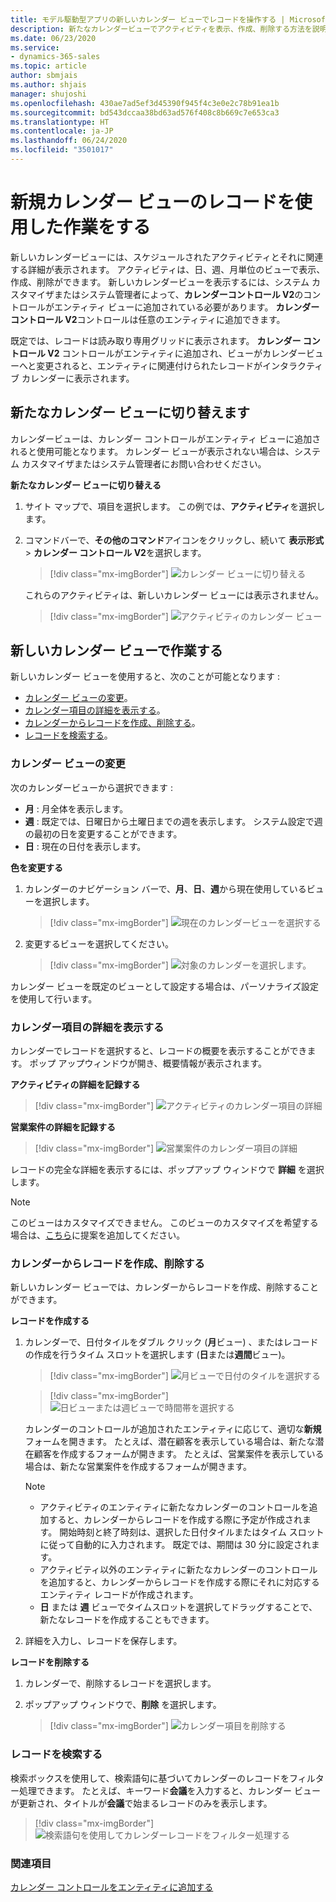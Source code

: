 ```yaml
---
title: モデル駆動型アプリの新しいカレンダー ビューでレコードを操作する | MicrosoftDocs
description: 新たなカレンダービューでアクティビティを表示、作成、削除する方法を説明します。
ms.date: 06/23/2020
ms.service:
- dynamics-365-sales
ms.topic: article
author: sbmjais
ms.author: shjais
manager: shujoshi
ms.openlocfilehash: 430ae7ad5ef3d45390f945f4c3e0e2c78b91ea1b
ms.sourcegitcommit: bd543dccaa38bd63ad576f408c8b669c7e653ca3
ms.translationtype: HT
ms.contentlocale: ja-JP
ms.lasthandoff: 06/24/2020
ms.locfileid: "3501017"
---
```

# <a name="work-with-records-in-the-new-calendar-view"></a>新規カレンダー ビューのレコードを使用した作業をする

新しいカレンダービューには、スケジュールされたアクティビティとそれに関連する詳細が表示されます。 アクティビティは、日、週、月単位のビューで表示、作成、削除ができます。 新しいカレンダービューを表示するには、システム カスタマイザまたはシステム管理者によって、**カレンダーコントロール V2**のコントロールがエンティティ ビューに追加されている必要があります。 **カレンダー コントロール V2**コントロールは任意のエンティティに追加できます。

既定では、レコードは読み取り専用グリッドに表示されます。 **カレンダー コントロール V2** コントロールがエンティティに追加され、ビューがカレンダービューへと変更されると、エンティティに関連付けられたレコードがインタラクティブ カレンダーに表示されます。

## <a name="switch-to-the-new-calendar-view"></a>新たなカレンダー ビューに切り替えます

カレンダービューは、カレンダー コントロールがエンティティ ビューに追加されると使用可能となります。 カレンダー ビューが表示されない場合は、システム カスタマイザまたはシステム管理者にお問い合わせください。

**新たなカレンダー ビューに切り替える**

1.  サイト マップで、項目を選択します。 この例では、**アクティビティ**を選択します。

2.  コマンドバーで、**その他のコマンド**アイコンをクリックし、続いて **表示形式** > **カレンダー コントロール V2**を選択します。

    > [!div class="mx-imgBorder"]
    > ![カレンダー ビューに切り替える](media/switch-calendar-view.png "カレンダー ビューに切り替える") 

    これらのアクティビティは、新しいカレンダー ビューには表示されません。

    > [!div class="mx-imgBorder"]
    > ![アクティビティのカレンダー ビュー](media/cal-view.png "アクティビティのカレンダー ビュー") 

## <a name="work-with-the-new-calendar-view"></a>新しいカレンダー ビューで作業する

新しいカレンダー ビューを使用すると、次のことが可能となります :

- [カレンダー ビューの変更](#change-the-calendar-view)。
- [カレンダー項目の詳細を表示する](#view-details-of-a-calendar-item)。
- [カレンダーからレコードを作成、削除する](#create-and-delete-records-from-the-calendar)。
- [レコードを検索する](#search-through-records)。

### <a name="change-the-calendar-view"></a>カレンダー ビューの変更

次のカレンダービューから選択できます :

- **月** : 月全体を表示します。
- **週** : 既定では、日曜日から土曜日までの週を表示します。 システム設定で週の最初の日を変更することができます。
- **日** : 現在の日付を表示します。

**色を変更する**

1.  カレンダーのナビゲーション バーで、**月**、**日**、**週**から現在使用しているビューを選択します。

    > [!div class="mx-imgBorder"]
    > ![現在のカレンダービューを選択する](media/cal-nav-bar.png "現在のカレンダービューを選択する") 

2.  変更するビューを選択してください。

    > [!div class="mx-imgBorder"]
    > ![対象のカレンダーを選択します。](media/cal-change-view.png "対象のカレンダーを選択します。") 

カレンダー ビューを既定のビューとして設定する場合は、パーソナライズ設定を使用して行います。

### <a name="view-details-of-a-calendar-item"></a>カレンダー項目の詳細を表示する

カレンダーでレコードを選択すると、レコードの概要を表示することができます。 ポップ アップウィンドウが開き、概要情報が表示されます。

**アクティビティの詳細を記録する**

> [!div class="mx-imgBorder"]
> ![アクティビティのカレンダー項目の詳細](media/details-pop-up.png "アクティビティのカレンダー項目の詳細") 

**営業案件の詳細を記録する**

> [!div class="mx-imgBorder"]
> ![営業案件のカレンダー項目の詳細](media/opportunity-details-pop-up.png "営業案件のカレンダー項目の詳細") 

レコードの完全な詳細を表示するには、ポップアップ ウィンドウで **詳細** を選択します。

> [!NOTE]
> このビューはカスタマイズできません。 このビューのカスタマイズを希望する場合は、[こちら](https://ideas.powerapps.com)に提案を追加してください。

### <a name="create-and-delete-records-from-the-calendar"></a>カレンダーからレコードを作成、削除する

新しいカレンダー ビューでは、カレンダーからレコードを作成、削除することができます。

**レコードを作成する**

1.  カレンダーで、日付タイルをダブル クリック (**月**ビュー) 、またはレコードの作成を行うタイム スロットを選択します (**日**または**週間**ビュー)。

    > [!div class="mx-imgBorder"]
    > ![月ビューで日付のタイルを選択する](media/date-tile.png "月ビューで日付のタイルを選択する")

    > [!div class="mx-imgBorder"]
    > ![日ビューまたは週ビューで時間帯を選択する](media/time-slot.png "日ビューまたは週ビューで時間帯を選択する") 

    カレンダーのコントロールが追加されたエンティティに応じて、適切な**新規**フォームを開きます。 たとえば、潜在顧客を表示している場合は、新たな潜在顧客を作成するフォームが開きます。 たとえば、営業案件を表示している場合は、新たな営業案件を作成するフォームが開きます。

    > [!NOTE]
    > - アクティビティのエンティティに新たなカレンダーのコントロールを追加すると、カレンダーからレコードを作成する際に予定が作成されます。 開始時刻と終了時刻は、選択した日付タイルまたはタイム スロットに従って自動的に入力されます。 既定では、期間は 30 分に設定されます。
    > - アクティビティ以外のエンティティに新たなカレンダーのコントロールを追加すると、カレンダーからレコードを作成する際にそれに対応するエンティティ レコードが作成されます。
    > - **日** または **週** ビューでタイムスロットを選択してドラッグすることで、新たなレコードを作成することもできます。

2.  詳細を入力し、レコードを保存します。 

**レコードを削除する**

1.  カレンダーで、削除するレコードを選択します。

2.  ポップアップ ウィンドウで、**削除** を選択します。

    > [!div class="mx-imgBorder"]
    > ![カレンダー項目を削除する](media/delete-record-cal.png "カレンダー項目を削除する")

### <a name="search-through-records"></a>レコードを検索する

検索ボックスを使用して、検索語句に基づいてカレンダーのレコードをフィルター処理できます。 たとえば、キーワード**会議**を入力すると、カレンダー ビューが更新され、タイトルが**会議**で始まるレコードのみを表示します。

> [!div class="mx-imgBorder"]
> ![検索語句を使用してカレンダーレコードをフィルター処理する](media/search-cal.png "検索語句を使用してカレンダーレコードをフィルター処理する")

### <a name="see-also"></a>関連項目

[カレンダー コントロールをエンティティに追加する](../maker/model-driven-apps/add-calendar-control.md)
